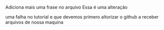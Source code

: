 Adiciona mais uma frase no arquivo Essa é uma alteração

uma falha no tutorial e que devemos primero altorizar o github a receber arquivos de nossa maquina
